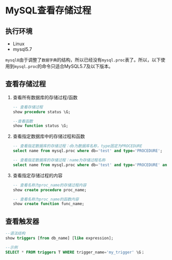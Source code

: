 # MySQL查看存储过程

## 执行环境

- Linux
- mysql5.7

`mysql8`由于调整了`数据字典`的结构，所以已经没有`mysql.proc`表了。所以，以下使用到`mysql.proc`的命令只适合MySQL5.7及以下版本。

## 查看存储过程

1. 查看所有数据库的存储过程/函数

   ```sql
   -- 查看存储过程
   show procedure status \G;
   
   --查看函数
   show function status \G;
   ```

2. 查看指定数据库中的存储过程和函数

   ```sql
   -- 查看指定数据库的存储过程：db为数据库名称，type固定为PROCEDURE
   select name from mysql.proc where db='test' and type='PROCEDURE';
   
   -- 查看指定数据库的存储过程：name为存储过程名称
   select name from mysql.proc where db='test' and type='PROCEDURE' and name='****';
   ```

3. 查看指定存储过程的内容

   ```sql
   -- 查看名称为proc_name的存储过程内容
   show create procedure proc_name;
   
   -- 查看名称为proc_name的函数内容
   show create function func_name;
   ```

## 查看触发器

```sql
--语法结构
show triggers [from db_name] [like expression];

--示例
SELECT * FROM triggers T WHERE trigger_name='my_trigger' \G；
```

